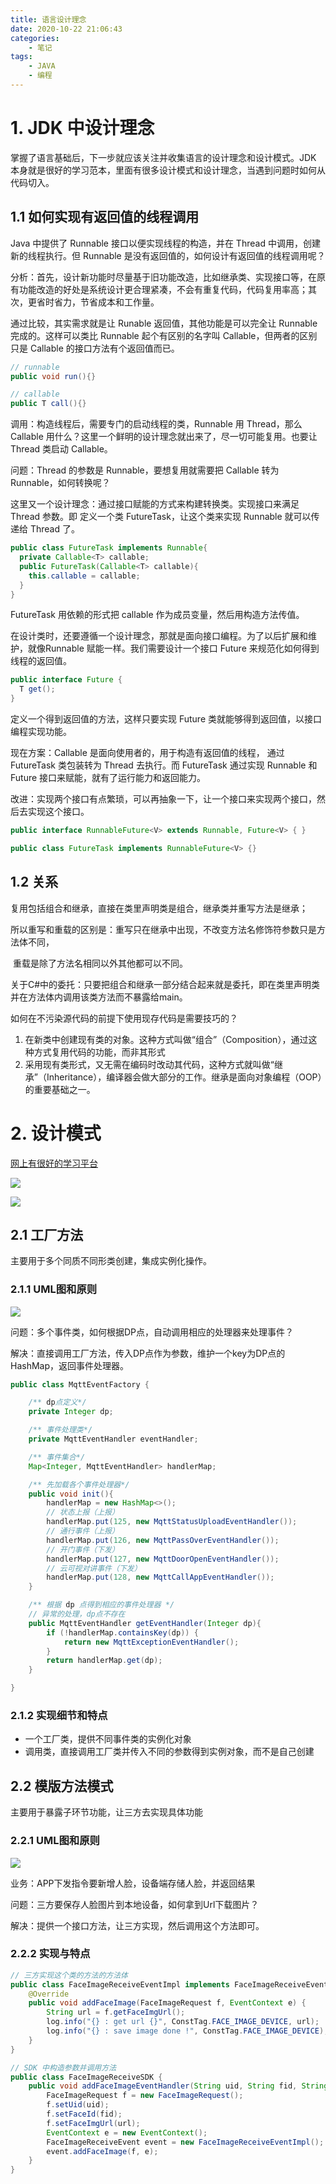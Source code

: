 ```yaml
---
title: 语言设计理念
date: 2020-10-22 21:06:43
categories:
	- 笔记
tags: 
	- JAVA	
	- 编程
---
```


# 1. JDK 中设计理念

掌握了语言基础后，下一步就应该关注并收集语言的设计理念和设计模式。JDK 本身就是很好的学习范本，里面有很多设计模式和设计理念，当遇到问题时如何从代码切入。

## 1.1 如何实现有返回值的线程调用

Java 中提供了 Runnable 接口以便实现线程的构造，并在 Thread 中调用，创建新的线程执行。但 Runnable 是没有返回值的，如何设计有返回值的线程调用呢？

分析：首先，设计新功能时尽量基于旧功能改造，比如继承类、实现接口等，在原有功能改造的好处是系统设计更合理紧凑，不会有重复代码，代码复用率高；其次，更省时省力，节省成本和工作量。

通过比较，其实需求就是让 Runable  返回值，其他功能是可以完全让 Runnable 完成的。这样可以类比 Runnable 起个有区别的名字叫 Callable，但两者的区别只是 Callable 的接口方法有个返回值而已。

```java
// runnable
public void run(){}

// callable
public T call(){}
```

调用：构造线程后，需要专门的启动线程的类，Runnable 用 Thread，那么 Callable 用什么？这里一个鲜明的设计理念就出来了，尽一切可能复用。也要让 Thread 类启动 Callable。

问题：Thread 的参数是 Runnable，要想复用就需要把 Callable 转为 Runnable，如何转换呢？

这里又一个设计理念：通过接口赋能的方式来构建转换类。实现接口来满足 Thread 参数。即 定义一个类 FutureTask，让这个类来实现 Runnable 就可以传递给 Thread 了。

```java
public class FutureTask implements Runnable{
  private Callable<T> callable;
  public FutureTask(Callable<T> callable){
    this.callable = callable;
  }
}
```

FutureTask 用依赖的形式把 callable 作为成员变量，然后用构造方法传值。

在设计类时，还要遵循一个设计理念，那就是面向接口编程。为了以后扩展和维护，就像Runnable 赋能一样。我们需要设计一个接口 Future 来规范化如何得到线程的返回值。

```java
public interface Future {
  T get();
}
```

定义一个得到返回值的方法，这样只要实现 Future 类就能够得到返回值，以接口编程实现功能。

现在方案：Callable 是面向使用者的，用于构造有返回值的线程， 通过 FutureTask 类包装转为 Thread 去执行。而 FutureTask 通过实现 Runnable 和 Future 接口来赋能，就有了运行能力和返回能力。

改进：实现两个接口有点繁琐，可以再抽象一下，让一个接口来实现两个接口，然后去实现这个接口。

```java
public interface RunnableFuture<V> extends Runnable, Future<V> { }

public class FutureTask implements RunnableFuture<V> {}
```

## 1.2 关系

复用包括组合和继承，直接在类里声明类是组合，继承类并重写方法是继承；

所以重写和重载的区别是：重写只在继承中出现，不改变方法名修饰符参数只是方法体不同，

​                          重载是除了方法名相同以外其他都可以不同。

关于C#中的委托：只要把组合和继承一部分结合起来就是委托，即在类里声明类并在方法体内调用该类方法而不暴露给main。

如何在不污染源代码的前提下使用现存代码是需要技巧的？

1. 在新类中创建现有类的对象。这种方式叫做“组合”（Composition），通过这种方式复用代码的功能，而非其形式
2. 采用现有类形式，又无需在编码时改动其代码，这种方式就叫做“继承”（Inheritance），编译器会做大部分的工作。继承是面向对象编程（OOP）的重要基础之一。



# 2. 设计模式

[网上有很好的学习平台](https://refactoringguru.cn/design-patterns/catalog)

![](/images/pattern-1.png)

![](/images/pattern-2.png)

## 2.1 工厂方法

主要用于多个同质不同形类创建，集成实例化操作。

### 2.1.1 UML图和原则

![](/images/pattern-3.png)

问题：多个事件类，如何根据DP点，自动调用相应的处理器来处理事件？

解决：直接调用工厂方法，传入DP点作为参数，维护一个key为DP点的HashMap，返回事件处理器。

```java
public class MqttEventFactory {

    /** dp点定义*/
    private Integer dp;

    /** 事件处理类*/
    private MqttEventHandler eventHandler;

    /** 事件集合*/
    Map<Integer, MqttEventHandler> handlerMap;

    /** 先加载各个事件处理器*/
    public void init(){
        handlerMap = new HashMap<>();
        // 状态上报（上报）
        handlerMap.put(125, new MqttStatusUploadEventHandler());
        // 通行事件（上报）
        handlerMap.put(126, new MqttPassOverEventHandler());
        // 开门事件（下发）
        handlerMap.put(127, new MqttDoorOpenEventHandler());
        // 云可视对讲事件（下发）
        handlerMap.put(128, new MqttCallAppEventHandler());
    }

    /** 根据 dp 点得到相应的事件处理器 */
    // 异常的处理，dp点不存在
    public MqttEventHandler getEventHandler(Integer dp){
        if (!handlerMap.containsKey(dp)) {
            return new MqttExceptionEventHandler();
        }
        return handlerMap.get(dp);
    }

}
```

### 2.1.2 实现细节和特点

- 一个工厂类，提供不同事件类的实例化对象
- 调用类，直接调用工厂类并传入不同的参数得到实例对象，而不是自己创建



## 2.2 模版方法模式

主要用于暴露子环节功能，让三方去实现具体功能

### 2.2.1 UML图和原则

![](/images/pattern-4.png)

业务：APP下发指令要新增人脸，设备端存储人脸，并返回结果

问题：三方要保存人脸图片到本地设备，如何拿到Url下载图片？

解决：提供一个接口方法，让三方实现，然后调用这个方法即可。

### 2.2.2 实现与特点

```java
// 三方实现这个类的方法的方法体
public class FaceImageReceiveEventImpl implements FaceImageReceiveEvent{
    @Override
    public void addFaceImage(FaceImageRequest f, EventContext e) {
        String url = f.getFaceImgUrl();
        log.info("{} : get url {}", ConstTag.FACE_IMAGE_DEVICE, url);
        log.info("{} : save image done !", ConstTag.FACE_IMAGE_DEVICE);
    }
}

// SDK 中构造参数并调用方法
public class FaceImageReceiveSDK {
    public void addFaceImageEventHandler(String uid, String fid, String url){
        FaceImageRequest f = new FaceImageRequest();
        f.setUid(uid);
        f.setFaceId(fid);
        f.setFaceImgUrl(url);
        EventContext e = new EventContext();
        FaceImageReceiveEvent event = new FaceImageReceiveEventImpl();
        event.addFaceImage(f, e);
    }
}
```

